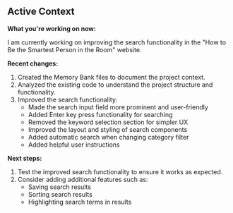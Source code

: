 ## Active Context

**What you're working on now:**

I am currently working on improving the search functionality in the "How to Be the Smartest Person in the Room" website.

**Recent changes:**

1. Created the Memory Bank files to document the project context.
2. Analyzed the existing code to understand the project structure and functionality.
3. Improved the search functionality:
   - Made the search input field more prominent and user-friendly
   - Added Enter key press functionality for searching
   - Removed the keyword selection section for simpler UX
   - Improved the layout and styling of search components
   - Added automatic search when changing category filter
   - Added helpful user instructions

**Next steps:**

1. Test the improved search functionality to ensure it works as expected.
2. Consider adding additional features such as:
   - Saving search results
   - Sorting search results
   - Highlighting search terms in results
